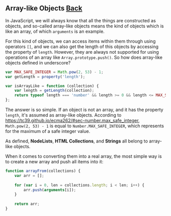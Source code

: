 ## Array-like Objects [Back](./../underscore.md)

In JavaScript, we will always know that all the things are constructed as objects, and so-called array-like objects means the kind of objects which is like an array, of which `arguments` is an example.

For this kind of objects, we can access items within them through using operators `[]`, and we can also get the length of this objects by accessing the property of `length`. However, they are always not supported for using operations of an array like `Array.prototype.push()`. So how does array-like objects defined in underscore?

```js
var MAX_SAFE_INTEGER = Math.pow(2, 53) - 1;
var getLength = property('length');

var isArrayLike = function (collection) {
    var length = getLength(collection);
    return typeof length === 'number' && length >= 0 && length <= MAX_SAFE_INTEGER;
};
```

The answer is so simple. If an object is not an array, and it has the property `length`, it's assumed as array-like objects. According to https://tc39.github.io/ecma262/#sec-number.max_safe_integer, `Math.pow(2, 53) - 1` is equal to `Number.MAX_SAFE_INTEGER`, which represents for the maximum of a safe integer value.

As defined, **NodeLists**, **HTML Collections**, and **Strings** all belong to array-like objects.

When it comes to converting them into a real array, the most simple way is to create a new array and push all items into it:

```js
function arrayFrom(collections) {
    var arr = [];
    
    for (var i = 0, len = collections.length; i < len; i++) {
        arr.push(arguments[i]);    
    }
    
    return arr;
}
```